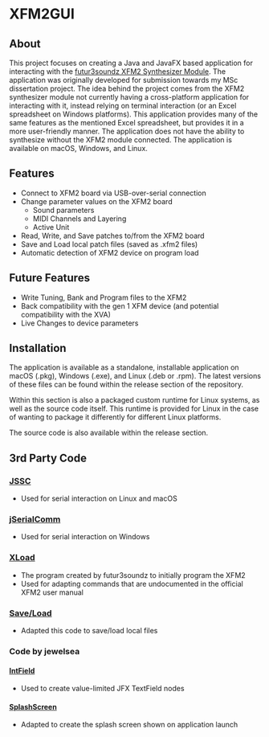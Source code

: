 # XFM2GUI

## About
This project focuses on creating a Java and JavaFX based application for interacting with the [futur3soundz XFM2 Synthesizer Module](https://futur3soundz.com). The application was originally developed for submission towards my MSc dissertation project. The idea behind the project comes from the XFM2 synthesizer module not currently having a cross-platform application for interacting with it, instead relying on terminal interaction (or an Excel spreadsheet on Windows platforms). This application provides many of the same features as the mentioned Excel spreadsheet, but provides it in a more user-friendly manner. The application does not have the ability to synthesize without the XFM2 module connected. The application is available on macOS, Windows, and Linux.

## Features
- Connect to XFM2 board via USB-over-serial connection
- Change parameter values on the XFM2 board
    - Sound parameters
    - MIDI Channels and Layering
    - Active Unit
- Read, Write, and Save patches to/from the XFM2 board
- Save and Load local patch files (saved as .xfm2 files)
- Automatic detection of XFM2 device on program load

## Future Features
- Write Tuning, Bank and Program files to the XFM2
- Back compatibility with the gen 1 XFM device (and potential compatibility with the XVA)
- Live Changes to device parameters

## Installation
The application is available as a standalone, installable application on macOS (.pkg), Windows (.exe), and Linux (.deb or .rpm). The latest versions of these files can be found within the release section of the repository. 

Within this section is also a packaged custom runtime for Linux systems, as well as the source code itself. This runtime is provided for Linux in the case of wanting to package it differently for different Linux platforms.

The source code is also available within the release section.

## 3rd Party Code
### [JSSC](https://github.com/scream3r/java-simple-serial-connector)
- Used for serial interaction on Linux and macOS

### [jSerialComm](https://fazecast.github.io/jSerialComm/)
- Used for serial interaction on Windows

### [XLoad](https://www.futur3soundz.com/)
- The program created by futur3soundz to initially program the XFM2
- Used for adapting commands that are undocumented in the official XFM2 user manual

### [Save/Load](https://www.genuinecoder.com/save-files-javafx-filechooser/)
- Adapted this code to save/load local files

### Code by jewelsea
#### [IntField](https://gist.github.com/jewelsea/1962045)
- Used to create value-limited JFX TextField nodes

#### [SplashScreen](https://gist.github.com/jewelsea/2305098)
- Adapted to create the splash screen shown on application launch
